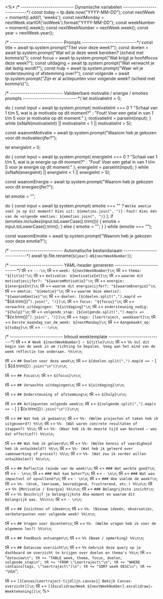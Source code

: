 <%*
/* ---------------------------
   Dynamische variabelen
----------------------------*/
const today = tp.date.now("YYYY-MM-DD");
const nextWeek = moment().add(1, 'weeks');
const nextMonday = nextWeek.startOf('isoWeek').format("YYYY-MM-DD");
const weekNumber = moment().week();
const nextWeekNumber = nextWeek.week();
const year = nextWeek.year();

/* ---------------------------
   Prompts
----------------------------*/
const title = await tp.system.prompt("Titel voor deze week?");
const doelen = await tp.system.prompt("Wat wil je deze week bereiken? (scheid met komma’s)");
const focus = await tp.system.prompt("Wat krijgt je hoofdfocus deze week?");
const uitdaging = await tp.system.prompt("Wat verwacht je dat lastig wordt?");
const hulp = await tp.system.prompt("Waar wil je ondersteuning of afstemming over?");
const volgende = await tp.system.prompt("Zijn er al actiepunten voor volgende week? (scheid met komma’s)");

/* ---------------------------
   Valideerbare motivatie / energie / emoties prompts
----------------------------*/
let motivatieInt = 0;

do {
    const input = await tp.system.prompt(
        motivatieInt === 0 
        ? "Schaal van 1 t/m 5, wat is je motivatie op dit moment?" 
        : "Fout! Voer een getal in van 1 t/m 5 voor je motivatie op dit moment:"
    );
    motivatieInt = parseInt(input);
} while (isNaN(motivatieInt) || motivatieInt < 1 || motivatieInt > 5);

const waaromMotivatie = await tp.system.prompt("Waarom heb je gekozen voor dit motivatiecijfer?");

let energieInt = 0;

do {
    const input = await tp.system.prompt(
        energieInt === 0 
        ? "Schaal van 1 t/m 5, wat is je energie op dit moment?" 
        : "Fout! Voer een getal in van 1 t/m 5 voor je energie op dit moment:"
    );
    energieInt = parseInt(input);
} while (isNaN(energieInt) || energieInt < 1 || energieInt > 5);

const waaromEnergie = await tp.system.prompt("Waarom heb je gekozen voor dit energiecijfer?");

let emotie = "";

do {
    const input = await tp.system.prompt(
        emotie === "" 
        ? `Welke emotie voel je op dit moment? Kies uit: ${emoties.join(", ")}`
        : `Fout! Kies één van de volgende emoties: ${emoties.join(", ")}`
    );
    if (emoties.includes(input.toLowerCase().trim())) {
        emotie = input.toLowerCase().trim();
    } else {
        emotie = "";
    }
} while (emotie === "");

const waaromEmotie = await tp.system.prompt("Waarom heb je gekozen voor deze emotie?");

/* ---------------------------
   Automatische bestandsnaam
----------------------------*/
await tp.file.rename(`${year}-W${nextWeekNumber}`);

/* ---------------------------
   YAML-header genereren
----------------------------*/
tR += `---\n`;
tR += `week: ${nextWeekNumber}\n`;
tR += `thema: "${title}"\n`;
tR += `motivatie: ${motivatieInt}\n`;
tR += `waarom dit motivatiecijfer?: "${waaromMotivatie}"\n`;
tR += `energie: ${energieInt}\n`;
tR += `waarom dit energiecijfer?: "${waaromEnergie}"\n`;
tR += `emotie: "${emotie}"\n`;
tR += `waarom deze emotie?: "${waaromEmotie}"\n`;
tR += `doelen: [${doelen.split(",").map(d => `"${d.trim()}"`).join(", ")}]\n`;
tR += `focus: "${focus}"\n`;
tR += `verwachte_uitdagingen: "${uitdaging}"\n`;
tR += `ondersteuning_nodig: "${hulp}"\n`;
tR += `volgende_stap: [${volgende.split(",").map(v => `"${v.trim()}"`).join(", ")}]\n`;
tR += `tags: [leertraject, weekkaart]\n`;
tR += `Eerste_maandag_van_de_week: ${nextMonday}\n`;
tR += `Aangemaakt_op: ${today}\n`;
tR += `---\n\n`;

/* ---------------------------
   Inhoud weektemplate
----------------------------*/
tR += `# Week ${nextWeekNumber} – ${title}\n\n`;
tR += `%% Vul dit begin van de week in om richting te bepalen.
   Voeg aan het eind van de week reflectie toe onderaan. %%\n\n`;

tR += `## Doelen voor deze week\n`;
tR += `${doelen.split(",").map(d => `- [ ] ${d.trim()}`).join("\n")}\n\n`;

tR += `## Focus\n`;
tR += `${focus}\n\n`;

tR += `## Verwachte uitdagingen\n`;
tR += `${uitdaging}\n\n`;

tR += `## Ondersteuning of afstemming\n`;
tR += `${hulp}\n\n`;

tR += `## Actiepunten volgende week\n`;
tR += `${volgende.split(",").map(v => `- [ ] ${v.trim()}`).join("\n")}\n\n`;

tR += `## Wat heb ik gedaan\n`;
tR += `%%- (Welke projecten of taken heb ik uitgevoerd?) %%\n`;
tR += `%%- (Wat waren concrete resultaten of stappen?) %%\n`;
tR += `%%- (Waar heb ik de meeste tijd aan besteed — was dat effectief?) %%\n\n`;

tR += `## Wat heb ik geleerd\n`;
tR += `%%- (Welke kennis of vaardigheid heb ik ontwikkeld?) %%\n`;
tR += `%%- (Wat heb ik geleerd over samenwerking of proces?) %%\n`;
tR += `%%- (Wat zou ik verder willen ontwikkelen?) %%\n\n`;

tR += `## Reflectie (einde van de week)\n`;
tR += `### Wat werkte goed?\n`;
tR += `- \n\n`;
tR += `### Wat kan beter?\n`;
tR += `- \n\n`;
tR += `### Wat was impactvol of opvallend?\n`;
tR += `- \n\n`;
tR += `### Hoe voelde de week?\n`;
tR += `%%- (druk, leerzaam, bevredigend, frustrerend, etc.) %%\n\n`;
tR += `%% {Motivatie / Energie} %%\n\n`;
tR += `### Belangrijkste inzicht\n`;
tR += `%% Beschrijf je belangrijkste Aha-moment en waarom dit belangrijk was. %%\n\n`;
tR += `- \n\n`;

tR += `## Inzichten of ideeën\n`;
tR += `%%- (Nieuwe ideeën, observaties, verbeterpunten voor volgende week) %%\n\n`;

tR += `## Vragen voor docenten\n`;
tR += `%%- (Welke vragen heb ik voor de algemene les?) %%\n\n`;

tR += `## Feedback ontvangen\n`;
tR += `%% {Naam / opmerking} %%\n\n`;

tR += `## Dataview overzicht\n`;
tR += `%% Gebruik deze query op je dashboard om overzicht te krijgen over doelen en thema's %%\n`;
tR += "```dataview\n";
tR += "TABLE week, thema, focus, doelen, volgende_stap\n";
tR += "FROM \"Leertraject\"\n";
tR += "WHERE contains(tags, \"leertraject\")\n";
tR += "SORT week DESC\n";
tR += "```\n\n";

tR += `[[Canvas/Leertraject-tijdlijn.canvas|📌 Bekijk Canvas-overzicht]]\n`;
tR += `[[Excalidraw/Week ${nextWeekNumber}.excalidraw|✏️ Weektekening]]\n`;
%>